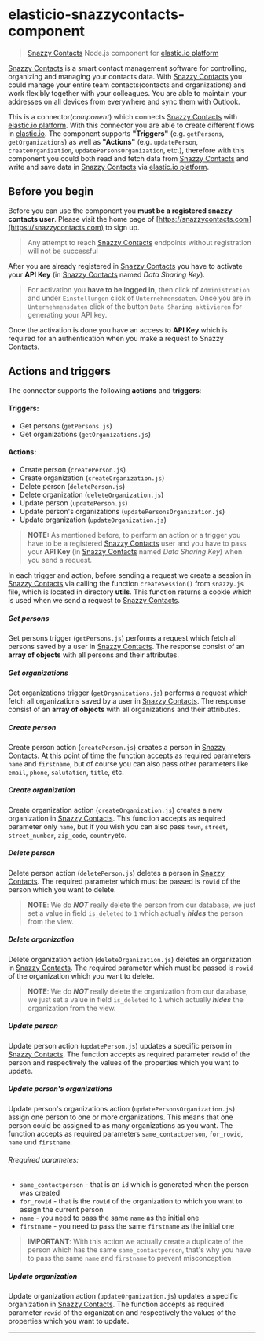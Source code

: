 # elasticio-snazzycontacts-component
> [Snazzy Contacts](https://snazzycontacts.com) Node.js component for [elastic.io platform](http://www.elastic.io "elastic.io platform")

[Snazzy Contacts](https://snazzycontacts.com) is a smart contact management software for controlling, organizing and managing your contacts data. With [Snazzy Contacts](https://snazzycontacts.com) you could manage your entire team contacts(contacts and organizations) and work flexibly together with your colleagues. You are able to maintain your addresses on all devices from everywhere and sync them with Outlook.

This is a connector(*component*) which connects [Snazzy Contacts](https://snazzycontacts.com) with [elastic.io platform](http://www.elastic.io "elastic.io platform"). With this connector you are able to create different flows in [elastic.io](http://www.elastic.io "elastic.io platform"). The component supports **"Triggers"** (e.g. ``getPersons``, ``getOrganizations``) as well as **"Actions"** (e.g. ``updatePerson``, ``createOrganization``, ``updatePersonsOrganization``, etc.), therefore with this component you could both read and fetch data from [Snazzy Contacts](https://snazzycontacts.com) and write and save data in [Snazzy Contacts](https://snazzycontacts.com) via [elastic.io platform](http://www.elastic.io "elastic.io platform").

## Before you begin

Before you can use the component you **must be a registered snazzy contacts user**. Please visit the home page of [https://snazzycontacts.com](https://snazzycontacts.com) to sign up.
> Any attempt to reach [Snazzy Contacts](https://snazzycontacts.com) endpoints without registration will not be successful

After you are already registered in [Snazzy Contacts](https://snazzycontacts.com) you have to activate your **API Key** (in [Snazzy Contacts](https://snazzycontacts.com) named *Data Sharing Key*).
> For activation you **have to be logged in**, then click of ``Administration`` and under ```Einstellungen``` click of ``Unternehmensdaten``. Once you are in ``Unternehmensdaten`` click of the button ``Data Sharing aktivieren`` for generating your API key.

Once the activation is done you have an access to **API Key** which is required for an authentication when you make a request to Snazzy Contacts.

## Actions and triggers
The connector supports the following **actions** and **triggers**:
#### Triggers:
  - Get persons (```getPersons.js```)
  - Get organizations (```getOrganizations.js```)

#### Actions:
  - Create person (```createPerson.js```)
  - Create organization (```createOrganization.js```)
  - Delete person (```deletePerson.js```)
  - Delete organization (```deleteOrganization.js```)
  - Update person (```updatePerson.js```)
  - Update person's organizations (```updatePersonsOrganization.js```)
  - Update organization (```updateOrganization.js```)

> **NOTE:** As mentioned before, to perform an action or a trigger you have to be a registered [Snazzy Contacts](https://snazzycontacts.com) user and you have to pass your **API Key** (in [Snazzy Contacts](https://snazzycontacts.com) named *Data Sharing Key*) when you send a request.

In each trigger and action, before sending a request we create a session in [Snazzy Contacts](https://snazzycontacts.com) via calling the function ```createSession()``` from ```snazzy.js``` file, which is located in directory **utils**. This function returns a cookie which is used when we send a request to
[Snazzy Contacts](https://snazzycontacts.com).

##### Get persons

Get persons trigger (```getPersons.js```) performs a request which fetch all persons saved by a user in [Snazzy Contacts](https://snazzycontacts.com). The response consist of an **array of objects** with all persons and their attributes.

##### Get organizations

Get organizations trigger (```getOrganizations.js```) performs a request which fetch all organizations saved by a user in [Snazzy Contacts](https://snazzycontacts.com). The response consist of an **array of objects** with all organizations and their attributes.

##### Create person

Create person action (``createPerson.js``) creates a person in [Snazzy Contacts](https://snazzycontacts.com). At this point of time the function accepts as required parameters ``name`` and ``firstname``, but of course you can also pass other parameters like ``email``, ``phone``, ``salutation``, ``title``, etc.

##### Create organization

Create organization action (``createOrganization.js``) creates a new organization in [Snazzy Contacts](https://snazzycontacts.com). This function accepts as required parameter only ``name``, but if you wish you can also pass ``town``, ``street``, ``street_number``, ``zip_code``, ``country``etc.

##### Delete person

Delete person action (``deletePerson.js``) deletes a person in [Snazzy Contacts](https://snazzycontacts.com). The required parameter which must be passed is ``rowid`` of the person which you want to delete.

>**NOTE**: We do ***NOT*** really delete the person from our database, we just set a value in field ``is_deleted`` to ``1`` which actually ***hides*** the person from the view.

##### Delete organization

Delete organization action (``deleteOrganization.js``) deletes an organization in [Snazzy Contacts](https://snazzycontacts.com). The required parameter which must be passed is ``rowid`` of the organization which you want to delete.

>**NOTE**: We do ***NOT*** really delete the organization from our database, we just set a value in field ``is_deleted`` to ``1`` which actually ***hides*** the organization from the view.

##### Update person

Update person action (``updatePerson.js``) updates a specific person in [Snazzy Contacts](https://snazzycontacts.com). The function accepts as required parameter ``rowid`` of the person and respectively the values of the properties which you want to update.

##### Update person's organizations
Update person's organizations action (```updatePersonsOrganization.js```) assign one person to one or more organizations. This means that one person could be  assigned to as many organizations as you want. The function accepts as required parameters ``same_contactperson``, ``for_rowid``, ````name```` und ``firstname``.

###### Rrequired parametes:
  - ``same_contactperson`` - that is an ``id`` which is generated when the person was created
  - ``for_rowid`` - that is the ``rowid`` of the organization to which you want to assign the current person
  - ``name`` - you need to pass the same ``name`` as the initial one  
  - ``firstname`` - you need to pass the same ``firstname`` as the initial one

>**IMPORTANT**:  With this action we actually create a duplicate of the person which has the same ``same_contactperson``, that's why you have to pass the same ``name`` and ``firstname`` to prevent misconception

##### Update organization

Update organization action (``updateOrganization.js``) updates a specific organization in [Snazzy Contacts](https://snazzycontacts.com). The function accepts as required parameter ``rowid`` of the organization  and respectively the values of the properties which you want to update.

***
